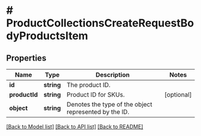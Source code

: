 # # ProductCollectionsCreateRequestBodyProductsItem

## Properties

Name | Type | Description | Notes
------------ | ------------- | ------------- | -------------
**id** | **string** | The product ID. |
**productId** | **string** | Product ID for SKUs. | [optional]
**object** | **string** | Denotes the type of the object represented by the ID. |

[[Back to Model list]](../../README.md#models) [[Back to API list]](../../README.md#endpoints) [[Back to README]](../../README.md)

